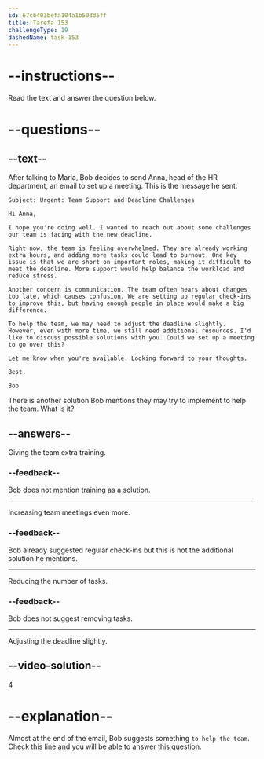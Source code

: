 ```yaml
---
id: 67cb403befa104a1b503d5ff
title: Tarefa 153
challengeType: 19
dashedName: task-153
---
```


<!-- READING -->

# --instructions--

Read the text and answer the question below.

# --questions--

## --text--

After talking to Maria, Bob decides to send Anna, head of the HR department, an email to set up a meeting. This is the message he sent:

`Subject: Urgent: Team Support and Deadline Challenges`

`Hi Anna,`

`I hope you're doing well. I wanted to reach out about some challenges our team is facing with the new deadline.`

`Right now, the team is feeling overwhelmed. They are already working extra hours, and adding more tasks could lead to burnout. One key issue is that we are short on important roles, making it difficult to meet the deadline. More support would help balance the workload and reduce stress.`

`Another concern is communication. The team often hears about changes too late, which causes confusion. We are setting up regular check-ins to improve this, but having enough people in place would make a big difference.`

`To help the team, we may need to adjust the deadline slightly. However, even with more time, we still need additional resources. I'd like to discuss possible solutions with you. Could we set up a meeting to go over this?`

`Let me know when you're available. Looking forward to your thoughts.`

`Best,`

`Bob`

There is another solution Bob mentions they may try to implement to help the team. What is it?

## --answers--

Giving the team extra training.

### --feedback--

Bob does not mention training as a solution.

---

Increasing team meetings even more.

### --feedback--

Bob already suggested regular check-ins but this is not the additional solution he mentions.

---

Reducing the number of tasks.

### --feedback--

Bob does not suggest removing tasks.

---

Adjusting the deadline slightly.

## --video-solution--

4

# --explanation--

Almost at the end of the email, Bob suggests something `to help the team`. Check this line and you will be able to answer this question.
